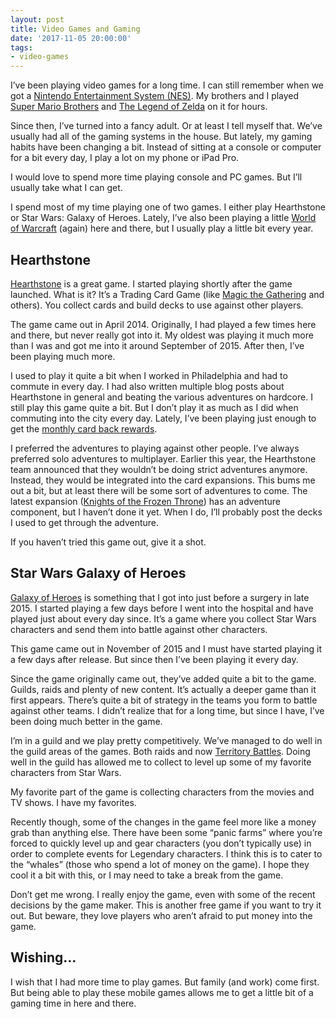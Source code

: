 ```yaml
---
layout: post
title: Video Games and Gaming
date: '2017-11-05 20:00:00'
tags:
- video-games
---
```


I’ve been playing video games for a long time. I can still remember when we got a [Nintendo Entertainment System (NES)](https://en.wikipedia.org/wiki/Nintendo_Entertainment_System). My brothers and I played [Super Mario Brothers](https://en.wikipedia.org/wiki/Super_Mario_Bros.) and [The Legend of Zelda](https://en.wikipedia.org/wiki/The_Legend_of_Zelda) on it for hours.

Since then, I’ve turned into a fancy adult. Or at least I tell myself that. We’ve usually had all of the gaming systems in the house. But lately, my gaming habits have been changing a bit. Instead of sitting at a console or computer for a bit every day, I play a lot on my phone or iPad Pro.

I would love to spend more time playing console and PC games. But I’ll usually take what I can get.

I spend most of my time playing one of two games. I either play Hearthstone or Star Wars: Galaxy of Heroes. Lately, I’ve also been playing a little [World of Warcraft](https://worldofwarcraft.com/en-us/) (again) here and there, but I usually play a little bit every year.

## Hearthstone

[Hearthstone](https://us.battle.net/hearthstone/en/) is a great game. I started playing shortly after the game launched. What is it? It’s a Trading Card Game (like [Magic the Gathering](https://en.wikipedia.org/wiki/Magic%3A_The_Gathering) and others). You collect cards and build decks to use against other players.

The game came out in April 2014. Originally, I had played a few times here and there, but never really got into it. My oldest was playing it much more than I was and got me into it around September of 2015. After then, I’ve been playing much more.

I used to play it quite a bit when I worked in Philadelphia and had to commute in every day. I had also written multiple blog posts about Hearthstone in general and beating the various adventures on hardcore. I still play this game quite a bit. But I don’t play it as much as I did when commuting into the city every day. Lately, I’ve been playing just enough to get the [monthly card back rewards](http://www.hearthstonetopdecks.com/hearthstone-card-backs-list-and-how-to-unlock-them/#ranked).

I preferred the adventures to playing against other people. I’ve always preferred solo adventures to multiplayer. Earlier this year, the Hearthstone team announced that they wouldn’t be doing strict adventures anymore. Instead, they would be integrated into the card expansions. This bums me out a bit, but at least there will be some sort of adventures to come. The latest expansion ([Knights of the Frozen Throne](https://us.battle.net/hearthstone/en/expansions-adventures/knights-of-the-frozen-throne/)) has an adventure component, but I haven’t done it yet. When I do, I’ll probably post the decks I used to get through the adventure.

If you haven’t tried this game out, give it a shot.

## Star Wars Galaxy of Heroes

[Galaxy of Heroes](https://www.ea.com/games/starwars/galaxy-of-heroes) is something that I got into just before a surgery in late 2015. I started playing a few days before I went into the hospital and have played just about every day since. It’s a game where you collect Star Wars characters and send them into battle against other characters.

This game came out in November of 2015 and I must have started playing it a few days after release. But since then I’ve been playing it every day.

Since the game originally came out, they’ve added quite a bit to the game. Guilds, raids and plenty of new content. It’s actually a deeper game than it first appears. There’s quite a bit of strategy in the teams you form to battle against other teams. I didn’t realize that for a long time, but since I have, I’ve been doing much better in the game.

I’m in a guild and we play pretty competitively. We’ve managed to do well in the guild areas of the games. Both raids and now [Territory Battles](https://www.ea.com/games/starwars/galaxy-of-heroes/news/territory-battles). Doing well in the guild has allowed me to collect to level up some of my favorite characters from Star Wars.

My favorite part of the game is collecting characters from the movies and TV shows. I have my favorites.

Recently though, some of the changes in the game feel more like a money grab than anything else. There have been some “panic farms” where you’re forced to quickly level up and gear characters (you don’t typically use) in order to complete events for Legendary characters. I think this is to cater to the “whales” (those who spend a lot of money on the game). I hope they cool it a bit with this, or I may need to take a break from the game.

Don’t get me wrong. I really enjoy the game, even with some of the recent decisions by the game maker. This is another free game if you want to try it out. But beware, they love players who aren’t afraid to put money into the game.

## Wishing…

I wish that I had more time to play games. But family (and work) come first. But being able to play these mobile games allows me to get a little bit of a gaming time in here and there.

